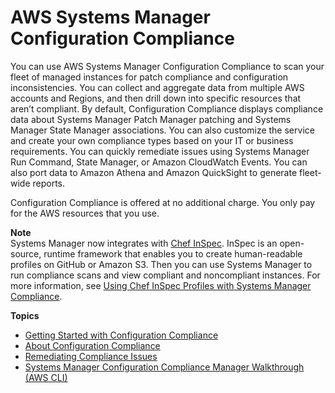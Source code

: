 # AWS Systems Manager Configuration Compliance<a name="systems-manager-compliance"></a>

You can use AWS Systems Manager Configuration Compliance to scan your fleet of managed instances for patch compliance and configuration inconsistencies\. You can collect and aggregate data from multiple AWS accounts and Regions, and then drill down into specific resources that aren’t compliant\. By default, Configuration Compliance displays compliance data about Systems Manager Patch Manager patching and Systems Manager State Manager associations\. You can also customize the service and create your own compliance types based on your IT or business requirements\. You can quickly remediate issues using Systems Manager Run Command, State Manager, or Amazon CloudWatch Events\. You can also port data to Amazon Athena and Amazon QuickSight to generate fleet\-wide reports\. 

Configuration Compliance is offered at no additional charge\. You only pay for the AWS resources that you use\.

**Note**  
Systems Manager now integrates with [Chef InSpec](https://www.chef.io/inspec/)\. InSpec is an open\-source, runtime framework that enables you to create human\-readable profiles on GitHub or Amazon S3\. Then you can use Systems Manager to run compliance scans and view compliant and noncompliant instances\. For more information, see [Using Chef InSpec Profiles with Systems Manager Compliance](integration-chef-inspec.md)\.

**Topics**
+ [Getting Started with Configuration Compliance](sysman-compliance-prereqs.md)
+ [About Configuration Compliance](sysman-compliance-about.md)
+ [Remediating Compliance Issues](sysman-compliance-fixing.md)
+ [Systems Manager Configuration Compliance Manager Walkthrough \(AWS CLI\)](sysman-compliance-walk.md)
